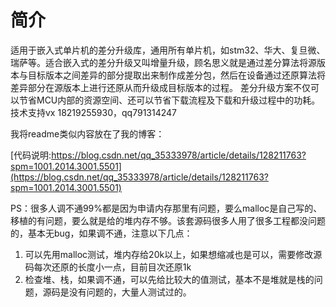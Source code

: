 # 简介
适用于嵌入式单片机的差分升级库，通用所有单片机，如stm32、华大、复旦微、瑞萨等。适合嵌入式的差分升级又叫增量升级，顾名思义就是通过差分算法将源版本与目标版本之间差异的部分提取出来制作成差分包，然后在设备通过还原算法将差异部分在源版本上进行还原从而升级成目标版本的过程。 差分升级方案不仅可以节省MCU内部的资源空间、还可以节省下载流程及下载和升级过程中的功耗。技术支持vx 18219255930，qq791314247

我将readme类似内容放在了我的博客：

[代码说明:https://blog.csdn.net/qq_35333978/article/details/128211763?spm=1001.2014.3001.5501](https://blog.csdn.net/qq_35333978/article/details/128211763?spm=1001.2014.3001.5501)

PS：很多人调不通99%都是因为申请内存那里有问题，要么malloc是自己写的、移植的有问题，要么就是给的堆内存不够。该套源码很多人用了很多工程都没问题的，基本无bug，如果调不通，注意以下几点：
1. 可以先用malloc测试，堆内存给20k以上，如果想缩减也是可以，需要修改源码每次还原的长度小一点，目前目次还原1k
2. 检查堆、栈，如果调不通，可以先给比较大的值测试，基本不是堆就是栈的问题，源码是没有问题的，大量人测试过的。
